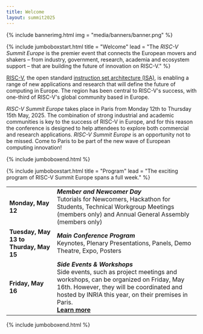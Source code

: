 ```yaml
---
title: Welcome
layout: summit2025
---
```


{% include bannerimg.html
    img = "media/banners/banner.png"
%}

{% include jumboboxstart.html
	title = "Welcome"
	lead = "The *RISC-V Summit Europe* is the premier event that connects the European movers and shakers – from industry, government, research, academia and ecosystem support – that are building the future of innovation on RISC-V."
%}

[RISC-V](https://riscv.org), the open standard [instruction set
architecture
(ISA)](https://en.wikipedia.org/wiki/Instruction_set_architecture), is
enabling a range of new applications and research that will define the
future of computing in Europe. The region has been central to RISC-V's
success, with one-third of RISC-V's global community based in Europe.

*RISC-V Summit Europe* takes place in Paris from Monday 12th to
Thursday 15th May, 2025. The combination of strong industrial and
academic communities is key to the success of RISC-V in Europe, and
for this reason the conference is designed to help attendees to
explore both commercial and research applications.  *RISC-V Summit
Europe* is an opportunity not to be missed. Come to Paris to be part
of the new wave of European computing innovation!

{% include jumboboxend.html %}

{% include jumboboxstart.html
title = "Program"
lead = "The exciting program of RISC-V Summit Europe spans a full week."
%}

<table class="table">
  <tr>
    <td style="width: 25%"><b>Monday, May 12</b></td>
    <td><b><i>Member and Newcomer Day</i></b><br />Tutorials for Newcomers, Hackathon for Students, Technical Workgroup
      Meetings (members only) and Annual General Assembly (members only)
	  <!-- <br /><a href="twgs"><b>Learn more</b></a> -->
	  </td>
  </tr>
  <tr>
    <td><b>Tuesday, May 13 to<br /> Thurday, May 15</b></td>
    <td><b><i>Main Conference Program</i></b><br />Keynotes, Plenary Presentations, Panels, Demo Theatre, Expo,
      Posters
	  <!-- <br /><a href="conference"><b>Learn more</b></a> -->
	  </td>
  </tr>
  <tr>
    <td><b>Friday, May 16</b></td>
	<td><b><i>Side Events & Workshops</i></b><br />
	Side events, such as project meetings and workshops, can be
	organized on Friday, May 16th. However, they will be
	coordinated and hosted by INRIA this year, on their premises
	in Paris.
	<br /><a href="side-events"><b>Learn more</b></a></td>
  </tr>
</table>

{% include jumboboxend.html %}
